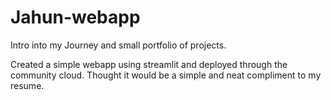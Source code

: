 # Jahun-webapp
Intro into my Journey and small portfolio of projects. 

Created a simple webapp using streamlit and deployed through the community cloud. Thought it would be a simple and neat compliment to my resume.
